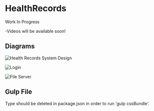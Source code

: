 # HealthRecords

Work In Progress

-Videos will be available soon!

## Diagrams

![Health Records System Design](https://user-images.githubusercontent.com/70611110/150665906-0b96f2fb-5307-4b6f-a5c0-bfb17847c82d.jpg)

![Login](https://user-images.githubusercontent.com/70611110/148664506-9519e9a0-a256-4761-8b96-8636023ff450.png)

![File Server](https://user-images.githubusercontent.com/70611110/149989121-6de82233-b6f9-417e-98c5-8fdd5680ab39.jpg)

## Gulp File

Type should be deleted in package.json in order to run 'gulp cssBundle'.
